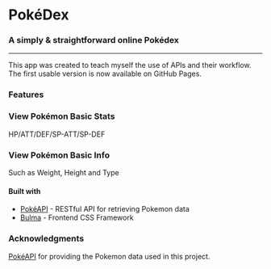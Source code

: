 # PokéDex

### A simply & straightforward online Pokédex

---

This app was created to teach myself the use of APIs and their workflow. The first usable version is now available on GitHub Pages.
<br>

### Features
### View Pokémon Basic Stats
HP/ATT/DEF/SP-ATT/SP-DEF
### View Pokémon Basic Info
Such as Weight, Height and Type
#### Built with

- <a href="https://pokeapi.co/">PokéAPI</a> - RESTful API for retrieving Pokemon data
- <a href="https://bulma.io/">Bulma</a> - Frontend CSS Framework

### Acknowledgments

<a href="https://pokeapi.co/">PokéAPI</a> for providing the Pokemon data used in this project.
